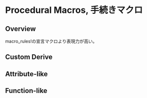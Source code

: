 # Procedural Macros, 手続きマクロ

## Overview

macro_rules!の宣言マクロより表現力が高い。

## Custom Derive

<!-- TODO -->

## Attribute-like

<!-- TODO -->

## Function-like

<!-- TODO -->
